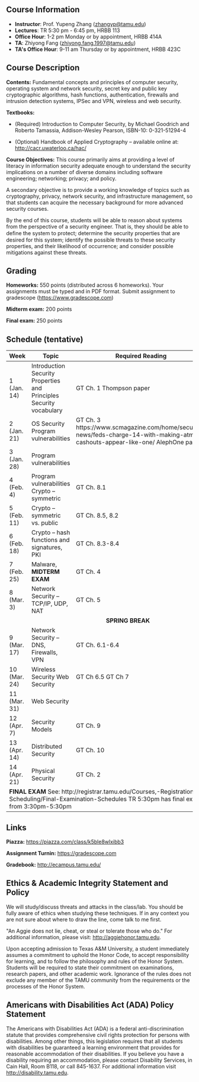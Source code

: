 ## Course Information
- **Instructor**: Prof. Yupeng Zhang (zhangyp@tamu.edu)
- **Lectures**: TR 5:30 pm - 6:45 pm, HRBB 113
- **Office Hour**: 1-2 pm Monday or by appointment, HRBB 414A
- **TA**: Zhiyong Fang (zhiyong.fang.1997@tamu.edu)
- **TA's Office Hour**: 9-11 am Thursday or by appointment, HRBB 423C

## Course Description
**Contents:** Fundamental concepts and principles of computer security, operating system and network security, secret key and public key cryptographic algorithms, hash functions, authentication, firewalls and intrusion detection systems, IPSec and VPN, wireless and web security. 


**Textbooks:**
- (Required) Introduction to Computer Security, by Michael Goodrich and Roberto Tamassia, Addison-Wesley Pearson, ISBN-10: 0-321-51294-4

- (Optional) Handbook of Applied Cryptography – available online at: http://cacr.uwaterloo.ca/hac/

**Course Objectives:**
This course primarily aims at providing a level of literacy in information security adequate enough to understand the security implications on a number of diverse domains including software engineering; networking; privacy; and policy. 

A secondary objective is to provide a working knowledge of topics such as cryptography, privacy, network security, and infrastructure management, so that students can acquire the necessary background for more advanced security courses. 

By the end of this course, students will be able to reason about systems from the perspective of a security engineer. That is, they should be able to deﬁne the system to protect; determine the security properties that are desired for this system; identify the possible threats to these security properties, and their likelihood of occurrence; and consider possible mitigations against these threats.


## Grading
**Homeworks:** 550 points (distributed across 6 homeworks). Your assignments must be typed and in PDF format. Submit assignment to gradescope (https://www.gradescope.com)

**Midterm exam:** 200 points

**Final exam:** 250 points


## Schedule (tentative)

<table>
 
  <thead>
    <tr>
      <th width=20%> Week </th>
      <th width=30%> Topic </th>
      <th width=50%> Required Reading</th>
      <th width=30%> Assignment </th>
    </tr>
  </thead>
  
  <tbody>
    <tr>
      <td>1 (Jan. 14)   </td>
      <td>Introduction Security Properties and Principles Security vocabulary </td>
      <td>GT Ch. 1 Thompson paper </td>
      <td></td>
    </tr>
    <tr>
      <td>2 (Jan. 21)   </td>
      <td>OS Security Program vulnerabilities </td>
      <td>GT Ch. 3 https://www.scmagazine.com/home/security-news/feds-charge-14-with-making-atm-cashouts-appear-like-one/
AlephOne paper </td>
      <td></td>
    </tr>
    <tr>
      <td>3 (Jan. 28)   </td>
      <td>Program vulnerabilities </td>
      <td></td>
      <td>HW 1 due Tues Jan 28 </td>
    </tr>
    <tr>
      <td>4 (Feb. 4)   </td>
      <td>Program vulnerabilities Crypto – symmetric</td>
      <td>GT Ch. 8.1 </td>
      <td></td>
    </tr>
    <tr>
      <td>5 (Feb. 11)   </td>
      <td>Crypto – symmetric vs. public </td>
      <td>GT Ch. 8.5, 8.2 </td>
      <td></td>
    </tr> 
    <tr>
      <td>6 (Feb. 18)   </td>
      <td>Crypto – hash functions and signatures, PKI </td>
      <td>GT Ch. 8.3-8.4 </td>
      <td>HW 2 due Tues Feb 18</td>
    </tr>
    <tr>
      <td>7 (Feb. 25)   </td>
      <td>Malware, <b>MIDTERM EXAM</b> </td>
      <td>GT Ch. 4 </td>
      <td></td>
    </tr>
    <tr>
      <td>8 (Mar. 3)   </td>
      <td>Network Security – TCP/IP, UDP, NAT </td>
      <td>GT Ch. 5 </td>
      <td>HW 3 due Tues Mar 3 </td>
    </tr>
    <tr>
        <td align="center" colspan="4"><b>SPRING BREAK</b></td>
    </tr>
    <tr>
      <td>9 (Mar. 17)   </td>
      <td>Network Security – DNS, Firewalls, VPN </td>
      <td>GT Ch. 6.1-6.4 </td>
      <td></td>
    </tr>
     <tr>
      <td>10 (Mar. 24)   </td>
      <td>Wireless Security Web Security </td>
      <td>GT Ch 6.5 GT Ch 7 </td>
      <td>HW 4 due Thu Mar 26</td>
    </tr> 
    <tr>
      <td>11 (Mar. 31)   </td>
      <td>Web Security </td>
      <td></td>
      <td></td>
    </tr>
    <tr>
      <td>12 (Apr. 7)   </td>
      <td>Security Models </td>
      <td>GT Ch. 9 </td>
      <td>HW 5 due Thu Apr 9</td>
    </tr>
    <tr>
      <td>13 (Apr. 14)   </td>
      <td>Distributed Security </td>
      <td>GT Ch. 10 </td>
      <td></td>
    </tr>
    <tr>
      <td>14 (Apr. 21)   </td>
      <td>Physical Security </td>
      <td>GT Ch. 2 </td>
      <td>HW 6 due Thu Apr 23 </td>
    </tr> 
    <tr>
      <td colspan="4"><b>FINAL EXAM</b> See: http://registrar.tamu.edu/Courses,-Registration,-Scheduling/Final-Examination-Schedules
TR 5:30pm has final exam Tuesday May 5 from 3:30pm-5:30pm</td>
    </tr>
  </tbody>

</table>



## Links
**Piazza:** https://piazza.com/class/k5ble8wlxibb3

**Assignment Turnin:** https://gradescope.com

**Gradebook:** http://ecampus.tamu.edu/


## Ethics & Academic Integrity Statement and Policy
We will study/discuss threats and attacks in the class/lab. You should be fully aware of ethics when studying these techniques. If in any context you are not sure about where to draw the line, come talk to me first.

"An Aggie does not lie, cheat, or steal or tolerate those who do." For additional information, please visit: http://aggiehonor.tamu.edu.  

Upon accepting admission to Texas A&M University, a student immediately assumes a commitment to uphold the Honor Code, to accept responsibility for learning, and to follow the philosophy and rules of the Honor System. Students will be required to state their commitment on examinations, research papers, and other academic work. Ignorance of the rules does not exclude any member of the TAMU community from the requirements or the processes of the Honor System.

## Americans with Disabilities Act (ADA) Policy Statement
The Americans with Disabilities Act (ADA) is a federal anti-discrimination statute that provides comprehensive civil rights protection for persons with disabilities. Among other things, this legislation requires that all students with disabilities be guaranteed a learning environment that provides for reasonable accommodation of their disabilities. If you believe you have a disability requiring an accommodation, please contact Disability Services, in Cain Hall, Room B118, or call 845-1637. For additional information visit http://disability.tamu.edu.
